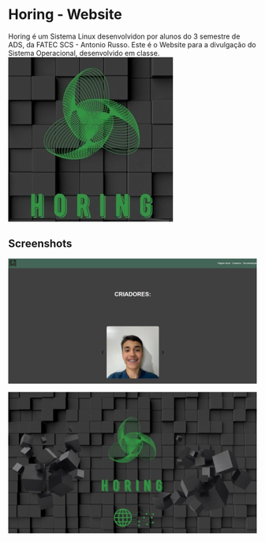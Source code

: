

# Horing - Website

Horing é um Sistema Linux desenvolvidon por alunos do 3 semestre de ADS, da FATEC SCS - Antonio Russo. Este é o Website para a divulgação do Sistema Operacional, desenvolvido em classe.
![App Screenshot](./Horing/assets/icon.jpg)

## Screenshots

![App Screenshot](./Horing/assets/screenshot.png)

![App Screenshot](./Horing/assets/image.jpg)

